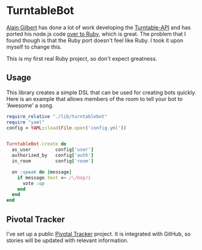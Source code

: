 # TurntableBot

[Alain Gilbert](https://github.com/alaingilbert) has done a lot of work developing the [Turntable-API](https://github.com/alaingilbert/Turntable-API) and has ported his node.js code [over to Ruby](https://github.com/alaingilbert/Turntable-API/tree/master/ruby_ttapi), which is great.  The problem that I found though is that the Ruby port doesn't feel like Ruby.  I took it upon myself to change this.

This is my first real Ruby project, so don't expect greatness. 

## Usage

This library creates a simple DSL that can be used for creating bots quickly.  Here is an example that allows members of the room to tell your bot to 'Awesome' a song.

```ruby
require_relative "./lib/turntablebot"
require "yaml"
config = YAML::load(File.open('config.yml'))


TurntableBot.create do
  as_user         config['user']
  authorized_by   config['auth']
  in_room         config['room']

  on :speak do |message|
    if message.text =~ /\/bop/i
      vote :up
    end
  end
end
```

## Pivotal Tracker

I've set up a public [Pivotal Tracker](https://www.pivotaltracker.com/projects/685719) project.  It is integrated with GitHub, so stories will be updated with relevant information.